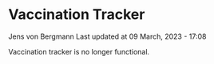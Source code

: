 Vaccination Tracker
================
Jens von Bergmann
Last updated at 09 March, 2023 - 17:08

Vaccination tracker is no longer functional.
